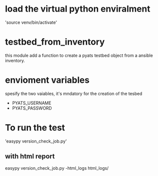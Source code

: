 # load the virtual python enviralment
'source venv/bin/activate'

# testbed_from_inventory
this module add a function to create a pyats testbed object from a ansible inventory.

# envioment variables
spesify the two vaiables, it's mndatory for the creation of the tesbed
- PYATS_USERNAME
- PYATS_PASSWORD

# To run the test
'easypy version_check_job.py'
## with html report
easypy version_check_job.py -html_logs html_logs/
